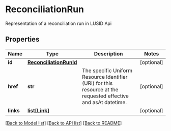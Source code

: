# ReconciliationRun

Representation of a reconciliation run in LUSID Api

## Properties
Name | Type | Description | Notes
------------ | ------------- | ------------- | -------------
**id** | [**ReconciliationRunId**](ReconciliationRunId.md) |  | [optional] 
**href** | **str** | The specific Uniform Resource Identifier (URI) for this resource at the requested effective and asAt datetime. | [optional] 
**links** | [**list[Link]**](Link.md) |  | [optional] 

[[Back to Model list]](../README.md#documentation-for-models) [[Back to API list]](../README.md#documentation-for-api-endpoints) [[Back to README]](../README.md)


